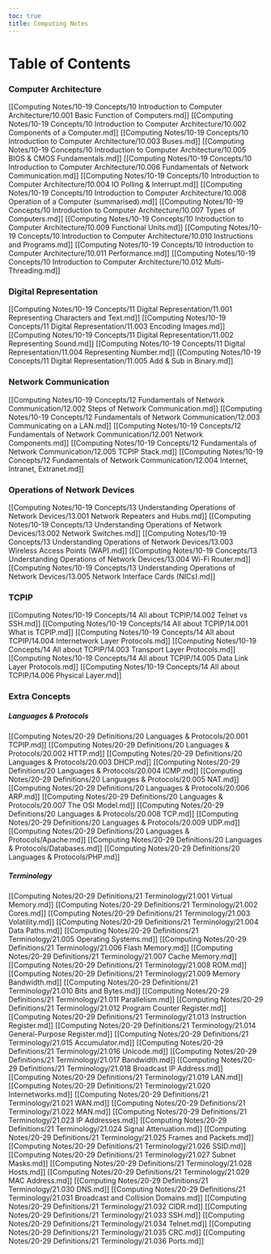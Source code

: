 ```yaml
---
toc: true
title: Computing Notes
---
```


# Table of Contents
### Computer Architecture
[[Computing Notes/10-19 Concepts/10 Introduction to Computer Architecture/10.001 Basic Function of Computers.md]]
[[Computing Notes/10-19 Concepts/10 Introduction to Computer Architecture/10.002 Components of a Computer.md]]
[[Computing Notes/10-19 Concepts/10 Introduction to Computer Architecture/10.003 Buses.md]]
[[Computing Notes/10-19 Concepts/10 Introduction to Computer Architecture/10.005 BIOS & CMOS Fundamentals.md]]
[[Computing Notes/10-19 Concepts/10 Introduction to Computer Architecture/10.006 Fundamentals of Network Communication.md]]
[[Computing Notes/10-19 Concepts/10 Introduction to Computer Architecture/10.004 IO Polling & Interrupt.md]]
[[Computing Notes/10-19 Concepts/10 Introduction to Computer Architecture/10.008 Operation of a Computer (summarised).md]]
[[Computing Notes/10-19 Concepts/10 Introduction to Computer Architecture/10.007 Types of Computers.md]]
[[Computing Notes/10-19 Concepts/10 Introduction to Computer Architecture/10.009 Functional Units.md]]
[[Computing Notes/10-19 Concepts/10 Introduction to Computer Architecture/10.010 Instructions and Programs.md]]
[[Computing Notes/10-19 Concepts/10 Introduction to Computer Architecture/10.011 Performance.md]]
[[Computing Notes/10-19 Concepts/10 Introduction to Computer Architecture/10.012 Multi-Threading.md]]
### Digital Representation
[[Computing Notes/10-19 Concepts/11 Digital Representation/11.001 Representing Characters and Text.md]]
[[Computing Notes/10-19 Concepts/11 Digital Representation/11.003 Encoding Images.md]]
[[Computing Notes/10-19 Concepts/11 Digital Representation/11.002 Representing Sound.md]]
[[Computing Notes/10-19 Concepts/11 Digital Representation/11.004 Representing Number.md]]
[[Computing Notes/10-19 Concepts/11 Digital Representation/11.005 Add & Sub in Binary.md]]
### Network Communication
[[Computing Notes/10-19 Concepts/12 Fundamentals of Network Communication/12.002 Steps of Network Communication.md]]
[[Computing Notes/10-19 Concepts/12 Fundamentals of Network Communication/12.003 Communicating on a LAN.md]]
[[Computing Notes/10-19 Concepts/12 Fundamentals of Network Communication/12.001 Network Components.md]]
[[Computing Notes/10-19 Concepts/12 Fundamentals of Network Communication/12.005 TCPIP Stack.md]]
[[Computing Notes/10-19 Concepts/12 Fundamentals of Network Communication/12.004 Internet, Intranet, Extranet.md]]
### Operations of Network Devices
[[Computing Notes/10-19 Concepts/13 Understanding Operations of Network Devices/13.001 Network Repeaters and Hubs.md]]
[[Computing Notes/10-19 Concepts/13 Understanding Operations of Network Devices/13.002 Network Switches.md]]
[[Computing Notes/10-19 Concepts/13 Understanding Operations of Network Devices/13.003 Wireless Access Points (WAP).md]]
[[Computing Notes/10-19 Concepts/13 Understanding Operations of Network Devices/13.004 Wi-Fi Router.md]]
[[Computing Notes/10-19 Concepts/13 Understanding Operations of Network Devices/13.005 Network Interface Cards (NICs).md]]
### TCPIP
[[Computing Notes/10-19 Concepts/14 All about TCPIP/14.002 Telnet vs SSH.md]]
[[Computing Notes/10-19 Concepts/14 All about TCPIP/14.001 What is TCPIP.md]]
[[Computing Notes/10-19 Concepts/14 All about TCPIP/14.004 Internetwork Layer Protocols.md]]
[[Computing Notes/10-19 Concepts/14 All about TCPIP/14.003 Transport Layer Protocols.md]]
[[Computing Notes/10-19 Concepts/14 All about TCPIP/14.005 Data Link Layer Protocols.md]]
[[Computing Notes/10-19 Concepts/14 All about TCPIP/14.006 Physical Layer.md]]
### Extra Concepts
##### Languages & Protocols
[[Computing Notes/20-29 Definitions/20 Languages & Protocols/20.001 TCPIP.md]]
[[Computing Notes/20-29 Definitions/20 Languages & Protocols/20.002 HTTP.md]]
[[Computing Notes/20-29 Definitions/20 Languages & Protocols/20.003 DHCP.md]]
[[Computing Notes/20-29 Definitions/20 Languages & Protocols/20.004 ICMP.md]]
[[Computing Notes/20-29 Definitions/20 Languages & Protocols/20.005 NAT.md]]
[[Computing Notes/20-29 Definitions/20 Languages & Protocols/20.006 ARP.md]]
[[Computing Notes/20-29 Definitions/20 Languages & Protocols/20.007 The OSI Model.md]]
[[Computing Notes/20-29 Definitions/20 Languages & Protocols/20.008 TCP.md]]
[[Computing Notes/20-29 Definitions/20 Languages & Protocols/20.009 UDP.md]]
[[Computing Notes/20-29 Definitions/20 Languages & Protocols/Apache.md]]
[[Computing Notes/20-29 Definitions/20 Languages & Protocols/Databases.md]]
[[Computing Notes/20-29 Definitions/20 Languages & Protocols/PHP.md]]
##### Terminology
[[Computing Notes/20-29 Definitions/21 Terminology/21.001 Virtual Memory.md]]
[[Computing Notes/20-29 Definitions/21 Terminology/21.002 Cores.md]]
[[Computing Notes/20-29 Definitions/21 Terminology/21.003 Volatility.md]]
[[Computing Notes/20-29 Definitions/21 Terminology/21.004 Data Paths.md]]
[[Computing Notes/20-29 Definitions/21 Terminology/21.005 Operating Systems.md]]
[[Computing Notes/20-29 Definitions/21 Terminology/21.006 Flash Memory.md]]
[[Computing Notes/20-29 Definitions/21 Terminology/21.007 Cache Memory.md]]
[[Computing Notes/20-29 Definitions/21 Terminology/21.008 ROM.md]]
[[Computing Notes/20-29 Definitions/21 Terminology/21.009 Memory Bandwidth.md]]
[[Computing Notes/20-29 Definitions/21 Terminology/21.010 Bits and Bytes.md]]
[[Computing Notes/20-29 Definitions/21 Terminology/21.011 Parallelism.md]]
[[Computing Notes/20-29 Definitions/21 Terminology/21.012 Program Counter Register.md]]
[[Computing Notes/20-29 Definitions/21 Terminology/21.013 Instruction Register.md]]
[[Computing Notes/20-29 Definitions/21 Terminology/21.014 General-Purpose Register.md]]
[[Computing Notes/20-29 Definitions/21 Terminology/21.015 Accumulator.md]]
[[Computing Notes/20-29 Definitions/21 Terminology/21.016 Unicode.md]]
[[Computing Notes/20-29 Definitions/21 Terminology/21.017 Bandwidth.md]]
[[Computing Notes/20-29 Definitions/21 Terminology/21.018 Broadcast IP Address.md]]
[[Computing Notes/20-29 Definitions/21 Terminology/21.019 LAN.md]]
[[Computing Notes/20-29 Definitions/21 Terminology/21.020 Internetworks.md]]
[[Computing Notes/20-29 Definitions/21 Terminology/21.021 WAN.md]]
[[Computing Notes/20-29 Definitions/21 Terminology/21.022 MAN.md]]
[[Computing Notes/20-29 Definitions/21 Terminology/21.023 IP Addresses.md]]
[[Computing Notes/20-29 Definitions/21 Terminology/21.024 Signal Attenuation.md]]
[[Computing Notes/20-29 Definitions/21 Terminology/21.025 Frames and Packets.md]]
[[Computing Notes/20-29 Definitions/21 Terminology/21.026 SSID.md]]
[[Computing Notes/20-29 Definitions/21 Terminology/21.027 Subnet Masks.md]]
[[Computing Notes/20-29 Definitions/21 Terminology/21.028 Hosts.md]]
[[Computing Notes/20-29 Definitions/21 Terminology/21.029 MAC Address.md]]
[[Computing Notes/20-29 Definitions/21 Terminology/21.030 DNS.md]]
[[Computing Notes/20-29 Definitions/21 Terminology/21.031 Broadcast and Collision Domains.md]]
[[Computing Notes/20-29 Definitions/21 Terminology/21.032 CIDR.md]]
[[Computing Notes/20-29 Definitions/21 Terminology/21.033 SSH.md]]
[[Computing Notes/20-29 Definitions/21 Terminology/21.034 Telnet.md]]
[[Computing Notes/20-29 Definitions/21 Terminology/21.035 CRC.md]]
[[Computing Notes/20-29 Definitions/21 Terminology/21.036 Ports.md]]
